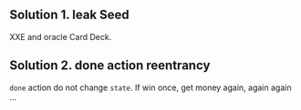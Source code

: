 ## Solution 1. leak Seed
XXE and oracle Card Deck.

## Solution 2. done action reentrancy
`done` action do not change `state`.
If win once, get money again, again again ...
